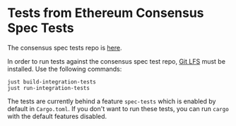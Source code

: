 # Tests from Ethereum Consensus Spec Tests

The consensus spec tests repo is [here](https://github.com/ethereum/consensus-spec-tests).

In order to run tests against the consensus spec test repo, [Git LFS](https://git-lfs.github.com) must be installed. Use the following commands:

```
just build-integration-tests
just run-integration-tests
```

The tests are currently behind a feature `spec-tests` which is enabled by default in `Cargo.toml`. If you don't want to run these tests, you can run `cargo` with the default features disabled.
